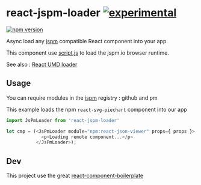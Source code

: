 # react-jspm-loader [![experimental](http://badges.github.io/stability-badges/dist/experimental.svg)](http://github.com/badges/stability-badges)

[![npm version](https://img.shields.io/npm/v/react-jspm-loader.svg)](http://npmjs.org/react-jspm-loader)

Async load any [jspm](http://jspm.io/) compatible React component into your app.

This component use [script.js](https://github.com/ded/script.js/) to load the jspm.io browser runtime.

See also : [React UMD loader](https://github.com/revolunet/react-umd-loader)

## Usage

You can require modules in the [jspm](http://jspm.io/) registry : github and pm

This example loads the npm `react-svg-piechart` component into our app

```js
import JsPmLoader from 'react-jspm-loader'

let cmp = (<JsPmLoader module="npm:react-json-viewer" props={ props }>
             <p>Loading remote component...</p>
           </JsPmLoader>);

```


## Dev

This project use the great [react-component-boilerplate](https://github.com/survivejs/react-component-boilerplate)

